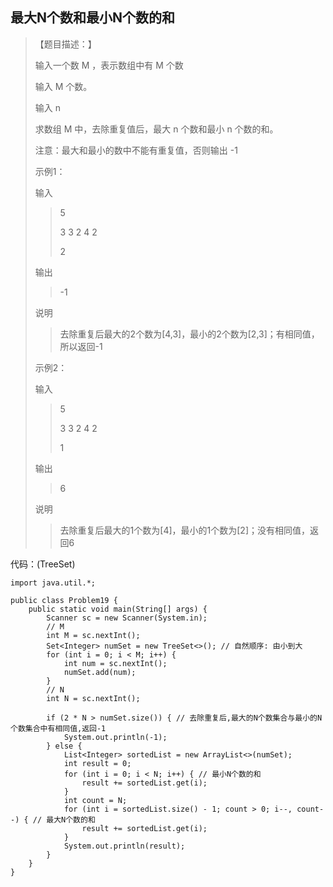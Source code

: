 ## 最大N个数和最小N个数的和

> 【题目描述：】
>
> 输入一个数 M ，表示数组中有 M 个数
> 
> 输入 M 个数。
> 
> 输入 n
>
> 求数组 M 中，去除重复值后，最大 n 个数和最小 n 个数的和。
>
> 注意：最大和最小的数中不能有重复值，否则输出 -1
>
> 示例1：
> 
> 输入
>> 5
>> 
>> 3 3 2 4 2
>> 
>> 2
>
> 输出
>> -1
>
> 说明
>> 去除重复后最大的2个数为[4,3]，最小的2个数为[2,3]；有相同值，所以返回-1
>
> 示例2：
> 
> 输入
>> 5
>> 
>> 3 3 2 4 2
>> 
>> 1
>
> 输出
>> 6
>
> 说明
>> 去除重复后最大的1个数为[4]，最小的1个数为[2]；没有相同值，返回6

代码：(TreeSet)
```
import java.util.*;

public class Problem19 {
    public static void main(String[] args) {
        Scanner sc = new Scanner(System.in);
        // M
        int M = sc.nextInt();
        Set<Integer> numSet = new TreeSet<>(); // 自然顺序: 由小到大
        for (int i = 0; i < M; i++) {
            int num = sc.nextInt();
            numSet.add(num);
        }
        // N
        int N = sc.nextInt();
        
        if (2 * N > numSet.size()) { // 去除重复后,最大的N个数集合与最小的N个数集合中有相同值,返回-1
            System.out.println(-1);
        } else {
            List<Integer> sortedList = new ArrayList<>(numSet);
            int result = 0;
            for (int i = 0; i < N; i++) { // 最小N个数的和
                result += sortedList.get(i);
            }
            int count = N;
            for (int i = sortedList.size() - 1; count > 0; i--, count--) { // 最大N个数的和
                result += sortedList.get(i);
            }
            System.out.println(result);
        }
    }
}
```